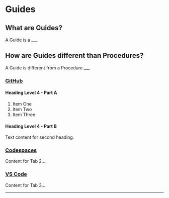 # Guides

## What are Guides?
A Guide is a ___

## How are Guides different than Procedures?
A Guide is different from a Procedure ___

### [GitHub](#tab/github)

#### Heading Level 4 - Part A

1. Item One
2. Item Two
3. Item Three

#### Heading Level 4 - Part B

Text content for second heading.

### [Codespaces](#tab/codespaces)

Content for Tab 2...

### [VS Code](#tab/vscode)

Content for Tab 3...

---

